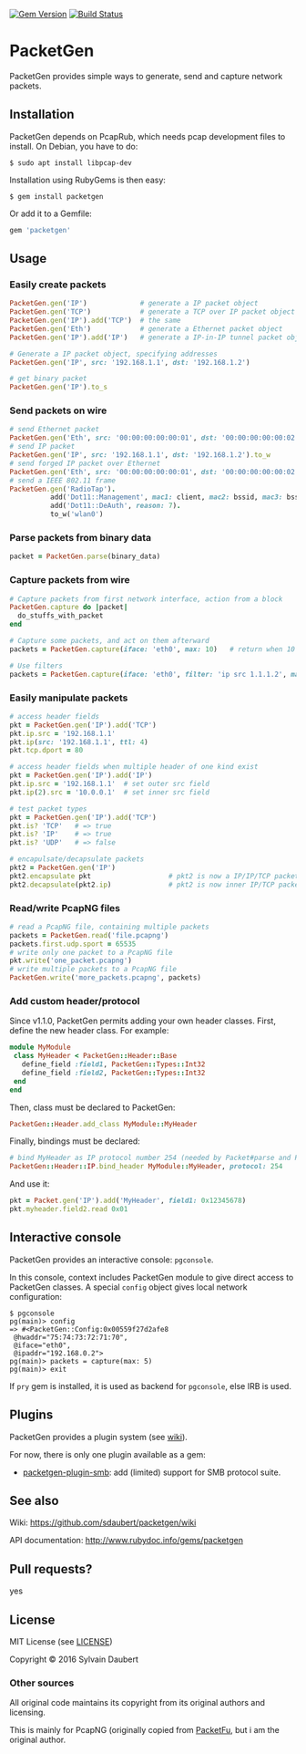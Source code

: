 
[![Gem Version](https://badge.fury.io/rb/packetgen.svg)](https://badge.fury.io/rb/packetgen)
[![Build Status](https://travis-ci.org/sdaubert/packetgen.svg?branch=master)](https://travis-ci.org/sdaubert/packetgen)

# PacketGen

PacketGen provides simple ways to generate, send and capture network packets.

## Installation
PacketGen depends on PcapRub, which needs pcap development files to install. On Debian, you have to do:

    $ sudo apt install libpcap-dev

Installation using RubyGems is then easy:

    $ gem install packetgen

Or add it to a Gemfile:
```ruby
gem 'packetgen'
```

## Usage

### Easily create packets
```ruby
PacketGen.gen('IP')             # generate a IP packet object
PacketGen.gen('TCP')            # generate a TCP over IP packet object
PacketGen.gen('IP').add('TCP')  # the same
PacketGen.gen('Eth')            # generate a Ethernet packet object
PacketGen.gen('IP').add('IP')   # generate a IP-in-IP tunnel packet object

# Generate a IP packet object, specifying addresses
PacketGen.gen('IP', src: '192.168.1.1', dst: '192.168.1.2')

# get binary packet
PacketGen.gen('IP').to_s
```

### Send packets on wire
```ruby
# send Ethernet packet
PacketGen.gen('Eth', src: '00:00:00:00:00:01', dst: '00:00:00:00:00:02').to_w
# send IP packet
PacketGen.gen('IP', src: '192.168.1.1', dst: '192.168.1.2').to_w
# send forged IP packet over Ethernet
PacketGen.gen('Eth', src: '00:00:00:00:00:01', dst: '00:00:00:00:00:02').add('IP').to_w('eth1')
# send a IEEE 802.11 frame
PacketGen.gen('RadioTap').
          add('Dot11::Management', mac1: client, mac2: bssid, mac3: bssid).
          add('Dot11::DeAuth', reason: 7).
          to_w('wlan0')
```

### Parse packets from binary data
```ruby
packet = PacketGen.parse(binary_data)
```

### Capture packets from wire
```ruby
# Capture packets from first network interface, action from a block
PacketGen.capture do |packet|
  do_stuffs_with_packet
end

# Capture some packets, and act on them afterward
packets = PacketGen.capture(iface: 'eth0', max: 10)   # return when 10 packets were captured

# Use filters
packets = PacketGen.capture(iface: 'eth0', filter: 'ip src 1.1.1.2', max: 1)
```

### Easily manipulate packets
```ruby
# access header fields
pkt = PacketGen.gen('IP').add('TCP')
pkt.ip.src = '192.168.1.1'
pkt.ip(src: '192.168.1.1', ttl: 4)
pkt.tcp.dport = 80

# access header fields when multiple header of one kind exist
pkt = PacketGen.gen('IP').add('IP')
pkt.ip.src = '192.168.1.1'  # set outer src field
pkt.ip(2).src = '10.0.0.1'  # set inner src field

# test packet types
pkt = PacketGen.gen('IP').add('TCP')
pkt.is? 'TCP'   # => true
pkt.is? 'IP'    # => true
pkt.is? 'UDP'   # => false

# encapulsate/decapsulate packets
pkt2 = PacketGen.gen('IP')
pkt2.encapsulate pkt                   # pkt2 is now a IP/IP/TCP packet
pkt2.decapsulate(pkt2.ip)              # pkt2 is now inner IP/TCP packet
```

### Read/write PcapNG files
```ruby
# read a PcapNG file, containing multiple packets
packets = PacketGen.read('file.pcapng')
packets.first.udp.sport = 65535
# write only one packet to a PcapNG file
pkt.write('one_packet.pcapng')
# write multiple packets to a PcapNG file
PacketGen.write('more_packets.pcapng', packets)
```

### Add custom header/protocol
Since v1.1.0, PacketGen permits adding your own header classes.
First, define the new header class. For example:

```ruby
module MyModule
 class MyHeader < PacketGen::Header::Base
   define_field :field1, PacketGen::Types::Int32   
   define_field :field2, PacketGen::Types::Int32   
 end
end
```

Then, class must be declared to PacketGen:

```ruby
PacketGen::Header.add_class MyModule::MyHeader
```

Finally, bindings must be declared:

```ruby
# bind MyHeader as IP protocol number 254 (needed by Packet#parse and Packet#add)
PacketGen::Header::IP.bind_header MyModule::MyHeader, protocol: 254
```

And use it:

```ruby
pkt = Packet.gen('IP').add('MyHeader', field1: 0x12345678)
pkt.myheader.field2.read 0x01
```

## Interactive console
PacketGen provides an interactive console: `pgconsole`.

In this console, context includes PacketGen module to give direct access to PacketGen
classes. A special `config` object gives local network configuration:

    $ pgconsole
    pg(main)> config
    => #<PacketGen::Config:0x00559f27d2afe8
     @hwaddr="75:74:73:72:71:70",
     @iface="eth0",
     @ipaddr="192.168.0.2">
    pg(main)> packets = capture(max: 5)
    pg(main)> exit

If `pry` gem is installed, it is used as backend for `pgconsole`, else IRB is used.

## Plugins

PacketGen provides a plugin system (see [wiki](https://github.com/sdaubert/packetgen/wiki/Create-Custom-Protocol)).

For now, there is only one plugin available as a gem:

* [packetgen-plugin-smb](https://github.com/sdaubert/packetgen-plugin-smb): add (limited) support for SMB protocol suite.

## See also

Wiki: https://github.com/sdaubert/packetgen/wiki

API documentation: http://www.rubydoc.info/gems/packetgen

## Pull requests?

yes

## License
MIT License (see [LICENSE](https://github.com/sdaubert/packetgen/blob/master/LICENSE))

Copyright © 2016 Sylvain Daubert

### Other sources
All original code maintains its copyright from its original authors and licensing.

This is mainly for PcapNG (originally copied from [PacketFu](https://github.com/packetfu/packetfu),
but i am the original author.

